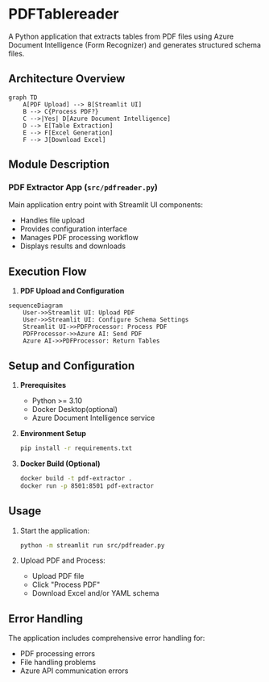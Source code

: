 # PDFTablereader


A Python application that extracts tables from PDF files using Azure Document Intelligence (Form Recognizer) and generates structured schema files.

## Architecture Overview

```mermaid
graph TD
    A[PDF Upload] --> B[Streamlit UI]
    B --> C{Process PDF?}
    C -->|Yes| D[Azure Document Intelligence]
    D --> E[Table Extraction]
    E --> F[Excel Generation]
    F --> J[Download Excel]

```

## Module Description

### PDF Extractor App (`src/pdfreader.py`)
Main application entry point with Streamlit UI components:
- Handles file upload
- Provides configuration interface
- Manages PDF processing workflow
- Displays results and downloads


## Execution Flow

1. **PDF Upload and Configuration**
```mermaid
sequenceDiagram
    User->>Streamlit UI: Upload PDF
    User->>Streamlit UI: Configure Schema Settings
    Streamlit UI->>PDFProcessor: Process PDF
    PDFProcessor->>Azure AI: Send PDF
    Azure AI->>PDFProcessor: Return Tables
```

## Setup and Configuration

1. **Prerequisites**
   - Python >= 3.10
   - Docker Desktop(optional)
   - Azure Document Intelligence service

2. **Environment Setup**
   ```bash
   pip install -r requirements.txt
   ```

3. **Docker Build (Optional)**
   ```bash
   docker build -t pdf-extractor .
   docker run -p 8501:8501 pdf-extractor
   ```

## Usage

1. Start the application:
   ```bash
   python -m streamlit run src/pdfreader.py
   ```

2. Upload PDF and Process:
   - Upload PDF file
   - Click "Process PDF"
   - Download Excel and/or YAML schema


## Error Handling

The application includes comprehensive error handling for:
- PDF processing errors
- File handling problems
- Azure API communication errors
